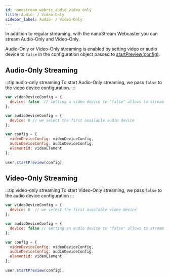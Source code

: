 ```yaml
---
id: nanostream_webrtc_audio_video_only
title: Audio- / Video-Only
sidebar_label: Audio- / Video-Only
---
```


In addition to regular streaming, with the nanoStream Webcaster you can stream Audio-Only and Video-Only.<br/>

Audio-Only or Video-Only streaming is enabled by setting video or audio device to `false` in the configuration object passed to [startPreview(config)](./nanostream_webrtc_api#rtcuserstartpreviewconfig).<br/>

## Audio-Only Streaming

:::tip audio-only streaming
To start Audio-Only streaming, we pass `false` to the video device configuration.
:::

```javascript
var videoDeviceConfig = {
  device: false  // setting a video device to "false" allows to stream Audio-Only
};

var audioDeviceConfig = {
  device: 0 // we select the first available audio device
};

var config = {
  videoDeviceConfig: videoDeviceConfig,
  audioDeviceConfig: audioDeviceConfig,
  elementId: videoElement
};
 
user.startPreview(config);
```

## Video-Only Streaming

:::tip video-only streaming
To start Video-Only streaming, we pass `false` to the audio device configuration
:::

```javascript
var videoDeviceConfig = {
  device: 0  // we select the first available video device
};

var audioDeviceConfig = {
  device: false // setting an audio device to "false" allows to stream Video-Only
};

var config = {
  videoDeviceConfig: videoDeviceConfig,
  audioDeviceConfig: audioDeviceConfig,
  elementId: videoElement
};
 
user.startPreview(config);
```